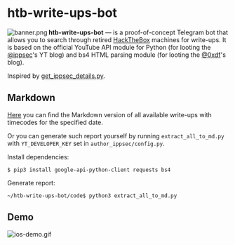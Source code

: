 htb-write-ups-bot
==========

<img src="https://user-images.githubusercontent.com/23141800/60811057-2b4b4e80-a197-11e9-8a17-4df4c758b16f.png" alt="banner.png" align="left" />

**htb-write-ups-bot** — is a proof-of-concept Telegram bot that allows you to search through retired [HackTheBox](https://www.hackthebox.eu/ "Hack The Box :: Penetration Testing Labs") machines for write-ups. It is based on the official YouTube API module for Python (for looting the [@ippsec](https://www.youtube.com/channel/UCa6eh7gCkpPo5XXUDfygQQA "IppSec - YouTube")'s YT blog) and bs4 HTML parsing module (for looting the [@0xdf](https://0xdf.gitlab.io/ "0xdf hacks stuff")'s blog).

Inspired by [get_ippsec_details.py](https://gist.github.com/sminez/571bd7bafb1b88630b85c85a0cd66e3a "Find examples of pen testing methods and tools in videos by Ippsec (as of 26th June 2019)").

## Markdown

[Here](md/latest.md) you can find the Markdown version of all available write-ups with timecodes for the specified date.

Or you can generate such report yourself by running `extract_all_to_md.py` with `YT_DEVELOPER_KEY` set in `author_ippsec/config.py`.

Install dependencies:

```
$ pip3 install google-api-python-client requests bs4
```

Generate report:

```
~/htb-write-ups-bot/code$ python3 extract_all_to_md.py
```

## Demo

![ios-demo.gif](img/ios-demo.gif)
